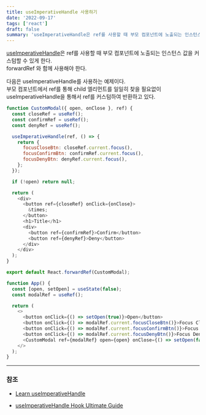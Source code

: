 ```yaml
---
title: useImperativeHandle 사용하기
date: '2022-09-17'
tags: ['react']
draft: false
summary: 'useImperativeHandle은 ref를 사용할 때 부모 컴포넌트에 노출되는 인스턴스 값을 커스텀할 수 있게 한다.'
---
```


[useImperativeHandle](https://ko.reactjs.org/docs/hooks-reference.html#useimperativehandle)은 ref를 사용할 때 부모 컴포넌트에 노출되는 인스턴스 값을 커스텀할 수 있게 한다. <br />
forwardRef 와 함께 사용해야 한다.

다음은 useImperativeHandle를 사용하는 예제이다. <br />
부모 컴포넌트에서 ref를 통해 child 엘리먼트를 일일히 찾을 필요없이 useImperativeHandle을 통해서 ref를 커스텀하여 반환하고 있다.

```js
function CustomModal({ open, onClose }, ref) {
  const closeRef = useRef();
  const confirmRef = useRef();
  const denyRef = useRef();

  useImperativeHandle(ref, () => {
    return {
      focusCloseBtn: closeRef.current.focus(),
      focusConfirmBtn: confirmRef.current.focus(),
      focusDenyBtn: denyRef.current.focus(),
    };
  });

  if (!open) return null;

  return (
    <div>
      <button ref={closeRef} onClick={onClose}>
        &times;
      </button>
      <h1>Title</h1>
      <div>
        <button ref={confirmRef}>Confirm</button>
        <button ref={denyRef}>Deny</button>
      </div>
    </div>
  );
}

export default React.forwardRef(CustomModal);
```

```js
function App() {
  const [open, setOpen] = useState(false);
  const modalRef = useRef();

  return (
    <>
      <button onClick={() => setOpen(true)}>Open</button>
      <button onClick={() => modalRef.current.focusCloseBtn()}>Focus Close Btn</button>
      <button onClick={() => modalRef.current.focusConfirmBtn()}>Focus Confirm Btn</button>
      <button onClick={() => modalRef.current.focusDenyBtn()}>Focus Deny Btn</button>
      <CustomModal ref={modalRef} open={open} onClose={() => setOpen(false)} />
    </>
  );
}
```

---

### 참조

- [Learn useImperativeHandle](https://www.youtube.com/watch?v=zpEyAOkytkU)

- [useImperativeHandle Hook Ultimate Guide](https://blog.webdevsimplified.com/2022-06/use-imperative-handle/)
